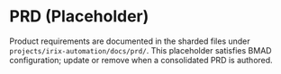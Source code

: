 # PRD (Placeholder)

Product requirements are documented in the sharded files under `projects/irix-automation/docs/prd/`. This placeholder satisfies BMAD configuration; update or remove when a consolidated PRD is authored.
